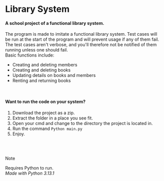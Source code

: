 # Library System
#### A school project of a functional library system.
The program is made to imitate a functional library system. Test cases will be run at the start of the program and will prevent usage if any of them fail.
The test cases aren't verbose, and you'll therefore not be notified of them running unless one should fail.\
Basic functions include:
 - Creating and deleting members
 - Creating and deleting books
 - Updating details on books and members
 - Renting and returning books
<br/>

#### Want to run the code on your system?

1. Download the project as a zip.
2. Extract the folder in a place you see fit.
3. Open your cmd and change to the directory the project is located in.
4. Run the command ``Python main.py``
5. Enjoy.
<br/>
<br/>

> [!NOTE]
> Requires Python to run.\
> *Made with Python 3.13.1*

